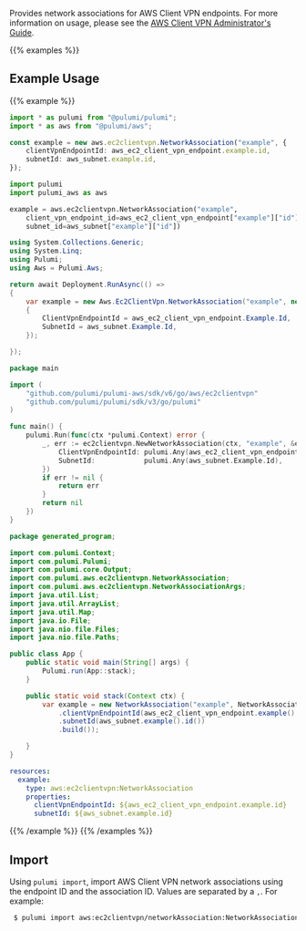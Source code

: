Provides network associations for AWS Client VPN endpoints. For more information on usage, please see the
[AWS Client VPN Administrator's Guide](https://docs.aws.amazon.com/vpn/latest/clientvpn-admin/what-is.html).

{{% examples %}}
## Example Usage
{{% example %}}

```typescript
import * as pulumi from "@pulumi/pulumi";
import * as aws from "@pulumi/aws";

const example = new aws.ec2clientvpn.NetworkAssociation("example", {
    clientVpnEndpointId: aws_ec2_client_vpn_endpoint.example.id,
    subnetId: aws_subnet.example.id,
});
```
```python
import pulumi
import pulumi_aws as aws

example = aws.ec2clientvpn.NetworkAssociation("example",
    client_vpn_endpoint_id=aws_ec2_client_vpn_endpoint["example"]["id"],
    subnet_id=aws_subnet["example"]["id"])
```
```csharp
using System.Collections.Generic;
using System.Linq;
using Pulumi;
using Aws = Pulumi.Aws;

return await Deployment.RunAsync(() => 
{
    var example = new Aws.Ec2ClientVpn.NetworkAssociation("example", new()
    {
        ClientVpnEndpointId = aws_ec2_client_vpn_endpoint.Example.Id,
        SubnetId = aws_subnet.Example.Id,
    });

});
```
```go
package main

import (
	"github.com/pulumi/pulumi-aws/sdk/v6/go/aws/ec2clientvpn"
	"github.com/pulumi/pulumi/sdk/v3/go/pulumi"
)

func main() {
	pulumi.Run(func(ctx *pulumi.Context) error {
		_, err := ec2clientvpn.NewNetworkAssociation(ctx, "example", &ec2clientvpn.NetworkAssociationArgs{
			ClientVpnEndpointId: pulumi.Any(aws_ec2_client_vpn_endpoint.Example.Id),
			SubnetId:            pulumi.Any(aws_subnet.Example.Id),
		})
		if err != nil {
			return err
		}
		return nil
	})
}
```
```java
package generated_program;

import com.pulumi.Context;
import com.pulumi.Pulumi;
import com.pulumi.core.Output;
import com.pulumi.aws.ec2clientvpn.NetworkAssociation;
import com.pulumi.aws.ec2clientvpn.NetworkAssociationArgs;
import java.util.List;
import java.util.ArrayList;
import java.util.Map;
import java.io.File;
import java.nio.file.Files;
import java.nio.file.Paths;

public class App {
    public static void main(String[] args) {
        Pulumi.run(App::stack);
    }

    public static void stack(Context ctx) {
        var example = new NetworkAssociation("example", NetworkAssociationArgs.builder()        
            .clientVpnEndpointId(aws_ec2_client_vpn_endpoint.example().id())
            .subnetId(aws_subnet.example().id())
            .build());

    }
}
```
```yaml
resources:
  example:
    type: aws:ec2clientvpn:NetworkAssociation
    properties:
      clientVpnEndpointId: ${aws_ec2_client_vpn_endpoint.example.id}
      subnetId: ${aws_subnet.example.id}
```
{{% /example %}}
{{% /examples %}}

## Import

Using `pulumi import`, import AWS Client VPN network associations using the endpoint ID and the association ID. Values are separated by a `,`. For example:

```sh
 $ pulumi import aws:ec2clientvpn/networkAssociation:NetworkAssociation example cvpn-endpoint-0ac3a1abbccddd666,vpn-assoc-0b8db902465d069ad
```
 